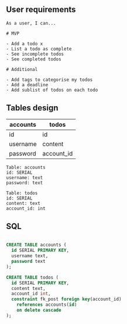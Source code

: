 ## User requirements

```
As a user, I can...

# MVP

- Add a todo x
- List a todo as complete 
- See incomplete todos
- See completed todos

# Additional

- Add tags to categorise my todos
- Add a deadline 
- Add sublist of todos on each todo

```

## Tables design

| accounts              | todos               |
| --------------------- | ------------------  |
| id                    | id                  |
| username              | content             |
| password              | account_id          |


```
Table: accounts
id: SERIAL
username: text
password: text

Table: todos
id: SERIAL
content: text
account_id: int
```

## SQL

```sql

CREATE TABLE accounts (
  id SERIAL PRIMARY KEY,
  username text,
  password text
);

CREATE TABLE todos (
  id SERIAL PRIMARY KEY,
  content text,
  account_id int,
  constraint fk_post foreign key(account_id)
    references accounts(id)
    on delete cascade
);
```